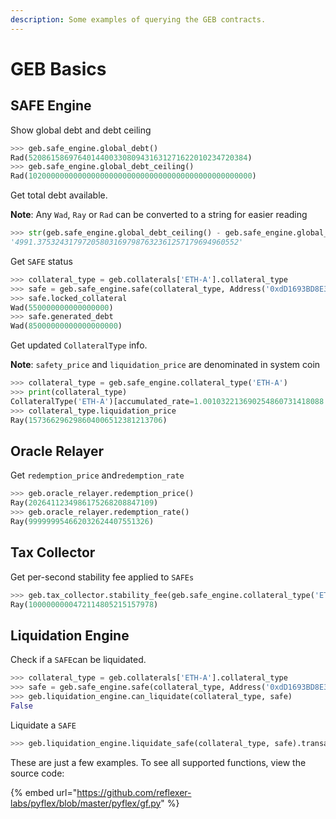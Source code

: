 ```yaml
---
description: Some examples of querying the GEB contracts.
---
```


# GEB Basics

## SAFE Engine

Show global debt and debt ceiling

```python
>>> geb.safe_engine.global_debt()
Rad(5208615869764014400330809431631271622010234720384)
>>> geb.safe_engine.global_debt_ceiling()
Rad(10200000000000000000000000000000000000000000000000)
```

Get total debt available. 

**Note**: Any `Wad`, `Ray` or `Rad` can be converted to a string for easier reading

```python
>>> str(geb.safe_engine.global_debt_ceiling() - geb.safe_engine.global_debt())
'4991.375324317972058031697987632361257179694960552'
```

Get `SAFE` status

```python
>>> collateral_type = geb.collaterals['ETH-A'].collateral_type
>>> safe = geb.safe_engine.safe(collateral_type, Address('0xdD1693BD8E307eCfDbe51D246562fc4109f871f8'))
>>> safe.locked_collateral
Wad(550000000000000000)
>>> safe.generated_debt
Wad(85000000000000000000)
```

Get updated `CollateralType` info. 

**Note**: `safety_price` and `liquidation_price` are denominated in system coin

```python
>>> collateral_type = geb.safe_engine.collateral_type('ETH-A')
>>> print(collateral_type)
CollateralType('ETH-A')[accumulated_rate=1.001032213690254860731418088 safe_collateral=0.000000000000000000 safe_debt=5203.253805869738490471 safety_price=157.366296298604006512381213706 liquidation_price=157.366296298604006512381213706 debt_ceiling=10200.000000000000000000000000000000000000000000000 debt_floor=85.000000000000000000000000000000000000000000000]
>>> collateral_type.liquidation_price
Ray(157366296298604006512381213706)
```

## Oracle Relayer

Get `redemption_price` and`redemption_rate`

```python
>>> geb.oracle_relayer.redemption_price()
Ray(2026411234986175268208847109)
>>> geb.oracle_relayer.redemption_rate()
Ray(999999954662032624407551326)
```

## Tax Collector

Get per-second stability fee applied to `SAFEs`

```python
>>> geb.tax_collector.stability_fee(geb.safe_engine.collateral_type('ETH-A'))
Ray(1000000000472114805215157978)
```

## Liquidation Engine

Check if a `SAFE`can be liquidated.

```python
>>> collateral_type = geb.collaterals['ETH-A'].collateral_type
>>> safe = geb.safe_engine.safe(collateral_type, Address('0xdD1693BD8E307eCfDbe51D246562fc4109f871f8'))
>>> geb.liquidation_engine.can_liquidate(collateral_type, safe)
False
```

Liquidate a `SAFE`

```python
>>> geb.liquidation_engine.liquidate_safe(collateral_type, safe).transact()
```



These are just a few examples. To see all supported functions,  view the source  code:

{% embed url="https://github.com/reflexer-labs/pyflex/blob/master/pyflex/gf.py" %}

